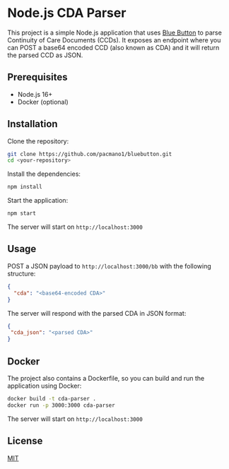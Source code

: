 # Node.js CDA Parser

This project is a simple Node.js application that uses [Blue Button](https://github.com/amida-tech/blue-button) to parse Continuity of Care Documents (CCDs). It exposes an endpoint where you can POST a base64 encoded CCD (also known as CDA) and it will return the parsed CCD as JSON.

## Prerequisites

- Node.js 16+
- Docker (optional)

## Installation

Clone the repository:

```bash
git clone https://github.com/pacmano1/bluebutton.git
cd <your-repository>
```

Install the dependencies:

```bash
npm install
```

Start the application:

```bash
npm start
```

The server will start on `http://localhost:3000`

## Usage

POST a JSON payload to `http://localhost:3000/bb` with the following structure:

```json
{
  "cda": "<base64-encoded CDA>"
}
```

The server will respond with the parsed CDA in JSON format:

```json
{
 "cda_json": "<parsed CDA>"
}
```

## Docker

The project also contains a Dockerfile, so you can build and run the application using Docker:

```bash
docker build -t cda-parser .
docker run -p 3000:3000 cda-parser
```

The server will start on `http://localhost:3000`

## License

[MIT](LICENSE)
